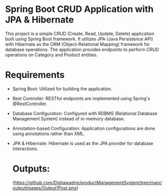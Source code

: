 # Spring Boot CRUD Application with JPA & Hibernate
This project is a simple CRUD (Create, Read, Update, Delete) application built using Spring Boot framework. It utilizes JPA (Java Persistence API) with Hibernate as the ORM (Object-Relational Mapping) framework for database operations. The application provides endpoints to perform CRUD operations on Category and Product entities.

# Requirements
- Spring Boot: Utilized for building the application.
- Rest Controller: RESTful endpoints are implemented using Spring's @RestController.
- Database Configuration: Configured with RDBMS (Relational Database Management System) instead of in-memory database.
- Annotation-based Configuration: Application configurations are done using annotations rather than XML.
- JPA & Hibernate: Hibernate is used as the JPA provider for database interactions.

  # Outputs:

  (https://github.com/Dishawadne/productManagementSystem/tree/main/outputImages/Output1Post.png)
